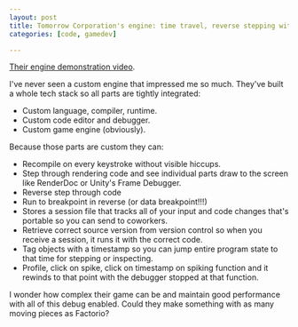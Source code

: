 ```yaml
---
layout: post
title: Tomorrow Corporation's engine: time travel, reverse stepping with data breakpoints, scm integration
categories: [code, gamedev]

---
```


[Their engine demonstration video](https://www.youtube.com/watch?v=72y2EC5fkcE).

I've never seen a custom engine that impressed me so much. They've built a whole tech stack so all parts are tightly integrated:

* Custom language, compiler, runtime.
* Custom code editor and debugger.
* Custom game engine (obviously).

Because those parts are custom they can:

* Recompile on every keystroke without visible hiccups.
* Step through rendering code and see individual parts draw to the screen like RenderDoc or Unity's Frame Debugger.
* Reverse step through code
* Run to breakpoint in reverse (or data breakpoint!!!)
* Stores a session file that tracks all of your input and code changes that's portable so you can send to coworkers.
* Retrieve correct source version from version control so when you receive a session, it runs it with the correct code.
* Tag objects with a timestamp so you can jump entire program state to that time for stepping or inspecting.
* Profile, click on spike, click on timestamp on spiking function and it rewinds to that point with the debugger stopped at that function.

I wonder how complex their game can be and maintain good performance with all of this debug enabled. Could they make something with as many moving pieces as Factorio?
